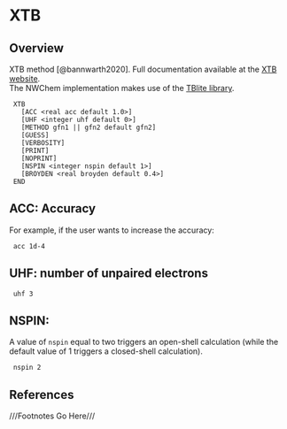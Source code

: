 # XTB

## Overview

XTB method [@bannwarth2020]. Full documentation available at the [XTB website](https://xtb-docs.readthedocs.io).  
The NWChem implementation makes use of the [TBlite library](https://tblite.readthedocs.io/).  

```
 XTB
   [ACC <real acc default 1.0>] 
   [UHF <integer uhf default 0>]
   [METHOD gfn1 || gfn2 default gfn2]
   [GUESS]
   [VERBOSITY]
   [PRINT]  
   [NOPRINT]
   [NSPIN <integer nspin default 1>]
   [BROYDEN <real broyden default 0.4>]
 END
```

## ACC: Accuracy

For example, if the user wants to increase the accuracy:
```
 acc 1d-4
```

## UHF: number of unpaired electrons

```
 uhf 3
```

## NSPIN:

A value of `nspin` equal to two triggers an open-shell calculation (while the default value of 1 triggers a closed-shell calculation).

```
 nspin 2
```


## References
///Footnotes Go Here///

